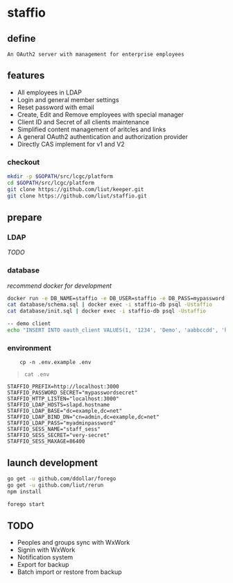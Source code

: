 # staffio
## define

    An OAuth2 server with management for enterprise employees


## features

* All employees in LDAP
* Login and general member settings
* Reset password with email
* Create, Edit and Remove employees with special manager
* Client ID and Secret of all clients maintenance
* Simplified content management of aritcles and links
* A general OAuth2 authentication and authorization provider
* Directly CAS implement for v1 and V2


### checkout

````sh
mkdir -p $GOPATH/src/lcgc/platform
cd $GOPATH/src/lcgc/platform
git clone https://github.com/liut/keeper.git
git clone https://github.com/liut/staffio.git
````

## prepare

### LDAP

*TODO*

### database
*recommend docker for development*
````sh
docker run -e DB_NAME=staffio -e DB_USER=staffio -e DB_PASS=mypassword -e TZ=Hongkong -p 54322:5432 -d --name staffio-db lcgc/postgresql:9.5.4
cat database/schema.sql | docker exec -i staffio-db psql -Ustaffio
cat database/init.sql | docker exec -i staffio-db psql -Ustaffio

-- demo client
echo "INSERT INTO oauth_client VALUES(1, '1234', 'Demo', 'aabbccdd', 'http://localhost:3000/appauth', '{}', now());" | docker exec -i staffio-db psql -Ustaffio staffio

````

### environment

```
    cp -n .env.example .env
```

> `cat .env`
```
STAFFIO_PREFIX=http://localhost:3000
STAFFIO_PASSWORD_SECRET="mypasswordsecret"
STAFFIO_HTTP_LISTEN="localhost:3000"
STAFFIO_LDAP_HOSTS=slapd.hostname
STAFFIO_LDAP_BASE="dc=example,dc=net"
STAFFIO_LDAP_BIND_DN="cn=admin,dc=example,dc=net"
STAFFIO_LDAP_PASS="myadminpassword"
STAFFIO_SESS_NAME="staff_sess"
STAFFIO_SESS_SECRET="very-secret"
STAFFIO_SESS_MAXAGE=86400
```

## launch development

````sh
go get -u github.com/ddollar/forego
go get -u github.com/liut/rerun
npm install

forego start
````

## TODO

* Peoples and groups sync with WxWork
* Signin with WxWork
* Notification system
* Export for backup
* Batch import or restore from backup
